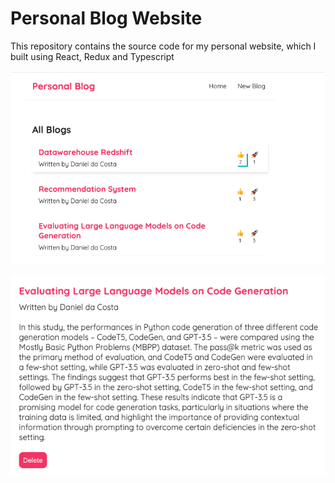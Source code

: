 # Personal Blog Website
This repository contains the source code for my personal website, which I built using React, Redux and Typescript 

![Home](./images/Home.png)

![Home](images/ProjectDetails.png)

